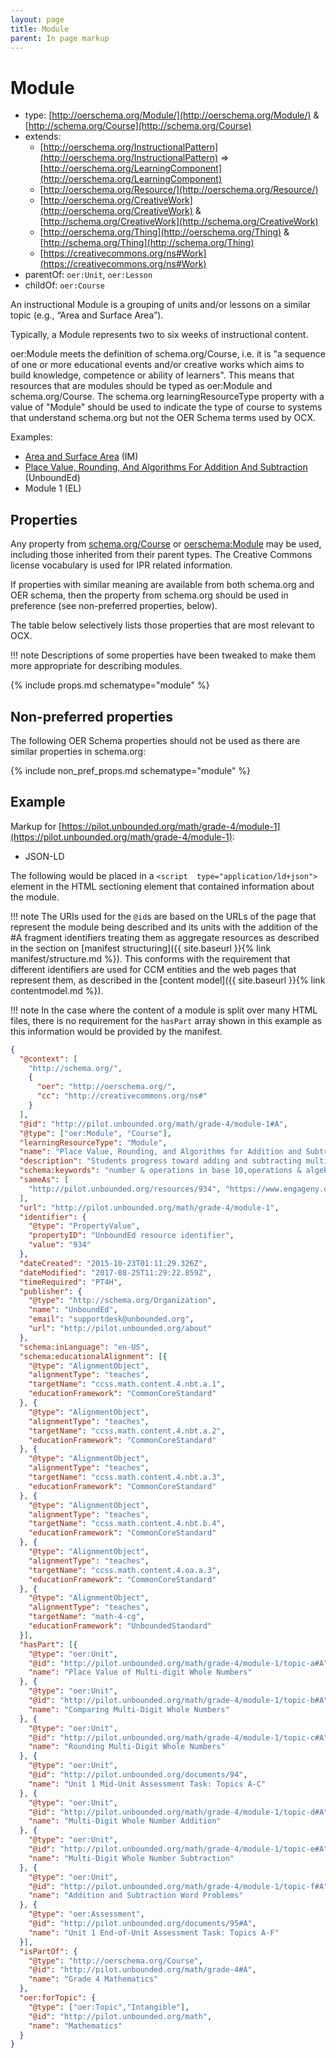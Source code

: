 ```yaml
---
layout: page
title: Module
parent: In page markup
---
```


# Module

- type: [http://oerschema.org/Module/](http://oerschema.org/Module/) & [http://schema.org/Course](http://schema.org/Course)
- extends:
    - [http://oerschema.org/InstructionalPattern](http://oerschema.org/InstructionalPattern) => [http://oerschema.org/LearningComponent](http://oerschema.org/LearningComponent)
    - [http://oerschema.org/Resource/](http://oerschema.org/Resource/)
    - [http://oerschema.org/CreativeWork](http://oerschema.org/CreativeWork) & [http://schema.org/CreativeWork](http://schema.org/CreativeWork)
    - [http://oerschema.org/Thing](http://oerschema.org/Thing) & [http://schema.org/Thing](http://schema.org/Thing)
    - [https://creativecommons.org/ns#Work](https://creativecommons.org/ns#Work)
- parentOf: `oer:Unit`, `oer:Lesson`
- childOf: `oer:Course`

An instructional Module is a grouping of units and/or lessons on a similar topic (e.g., “Area and Surface Area”).

Typically, a Module represents two to six weeks of instructional content.

oer:Module meets the definition of schema.org/Course, i.e. it is "a sequence of one or more educational events and/or creative works which aims to build knowledge, competence or ability of learners". This means that resources that are modules should be typed as oer:Module and schema.org/Course. The schema.org learningResourceType property with a value of "Module" should be used to indicate the type of course to systems that understand schema.org but not the OER Schema terms used by OCX.

Examples:

- [Area and Surface Area](https://im.openupresources.org/6/teachers/1.html) (IM)
- [Place Value, Rounding, And Algorithms For Addition And Subtraction](https://pilot.unbounded.org/explore_curriculum?subjects=math&p=/math/grade-4/module-1&e=1) (UnboundEd)
- Module 1 (EL)

## Properties
Any property from [schema.org/Course](https://schema.org/Course) or [oerschema:Module](http://oerschema.org/Module/) may be used, including those inherited from their parent types. The Creative Commons license vocabulary is used for IPR related information.

If properties with similar meaning are available from both schema.org and OER schema, then the property from schema.org should be used in preference (see non-preferred properties, below).

The table below selectively lists those properties that are most relevant to OCX.

!!! note
     Descriptions of some properties have been tweaked to make them more appropriate for describing modules.

{% include props.md schematype="module" %}

## Non-preferred properties
The following OER Schema properties should not be used as there are similar properties in schema.org:

{% include non_pref_props.md schematype="module" %}

## Example

Markup for [https://pilot.unbounded.org/math/grade-4/module-1](https://pilot.unbounded.org/math/grade-4/module-1):

- JSON-LD

The following would be placed in a `<script  type="application/ld+json">` element in the HTML sectioning element that contained information about the module.

!!! note
     The URIs used for the `@id`s are based on the URLs of the page that represent the module being described and its units with the addition of the #A fragment identifiers treating them as aggregate resources as described in the section on [manifest structuring]({{ site.baseurl }}{% link manifest/structure.md %}). This conforms with the requirement that different identifiers are used for CCM entities and the web pages that represent them, as described in the [content model]({{ site.baseurl }}{% link contentmodel.md %}).

!!! note
    In the case where the content of a module is split over many HTML files, there is no requirement for the `hasPart` array shown in this example as this information would be provided by the manifest.


```json
{
  "@context": [
    "http://schema.org/",
    {
      "oer": "http://oerschema.org/",
      "cc": "http://creativecommons.org/ns#"
    }
  ],
  "@id": "http://pilot.unbounded.org/math/grade-4/module-1#A",
  "@type": ["oer:Module", "Course"],
  "learningResourceType": "Module",
  "name": "Place Value, Rounding, and Algorithms for Addition and Subtraction",
  "description": "Students progress toward adding and subtracting multi-digit whole numbers using the standard algorithm.",
  "schema:keywords": "number & operations in base 10,operations & algebraic thinking",
  "sameAs": [
    "http://pilot.unbounded.org/resources/934", "https://www.engageny.org/resource/grade-4-mathematics-module-1"
  ],
  "url": "http://pilot.unbounded.org/math/grade-4/module-1",
  "identifier": {
    "@type": "PropertyValue",
    "propertyID": "UnboundEd resource identifier",
    "value": "934"
  },
  "dateCreated": "2015-10-23T01:11:29.326Z",
  "dateModified": "2017-08-25T11:29:22.859Z",
  "timeRequired": "PT4H",
  "publisher": {
    "@type": "http://schema.org/Organization",
    "name": "UnboundEd",
    "email": "supportdesk@unbounded.org",
    "url": "http://pilot.unbounded.org/about"
  },
  "schema:inLanguage": "en-US",
  "schema:educationalAlignment": [{
    "@type": "AlignmentObject",
    "alignmentType": "teaches",
    "targetName": "ccss.math.content.4.nbt.a.1",
    "educationFramework": "CommonCoreStandard"
  }, {
    "@type": "AlignmentObject",
    "alignmentType": "teaches",
    "targetName": "ccss.math.content.4.nbt.a.2",
    "educationFramework": "CommonCoreStandard"
  }, {
    "@type": "AlignmentObject",
    "alignmentType": "teaches",
    "targetName": "ccss.math.content.4.nbt.a.3",
    "educationFramework": "CommonCoreStandard"
  }, {
    "@type": "AlignmentObject",
    "alignmentType": "teaches",
    "targetName": "ccss.math.content.4.nbt.b.4",
    "educationFramework": "CommonCoreStandard"
  }, {
    "@type": "AlignmentObject",
    "alignmentType": "teaches",
    "targetName": "ccss.math.content.4.oa.a.3",
    "educationFramework": "CommonCoreStandard"
  }, {
    "@type": "AlignmentObject",
    "alignmentType": "teaches",
    "targetName": "math-4-cg",
    "educationFramework": "UnboundedStandard"
  }],
  "hasPart": [{
    "@type": "oer:Unit",
    "@id": "http://pilot.unbounded.org/math/grade-4/module-1/topic-a#A",
    "name": "Place Value of Multi-digit Whole Numbers"
  }, {
    "@type": "oer:Unit",
    "@id": "http://pilot.unbounded.org/math/grade-4/module-1/topic-b#A",
    "name": "Comparing Multi-Digit Whole Numbers"
  }, {
    "@type": "oer:Unit",
    "@id": "http://pilot.unbounded.org/math/grade-4/module-1/topic-c#A",
    "name": "Rounding Multi-Digit Whole Numbers"
  }, {
    "@type": "oer:Unit",
    "@id": "http://pilot.unbounded.org/documents/94",
    "name": "Unit 1 Mid-Unit Assessment Task: Topics A-C"
  }, {
    "@type": "oer:Unit",
    "@id": "http://pilot.unbounded.org/math/grade-4/module-1/topic-d#A",
    "name": "Multi-Digit Whole Number Addition"
  }, {
    "@type": "oer:Unit",
    "@id": "http://pilot.unbounded.org/math/grade-4/module-1/topic-e#A",
    "name": "Multi-Digit Whole Number Subtraction"
  }, {
    "@type": "oer:Unit",
    "@id": "http://pilot.unbounded.org/math/grade-4/module-1/topic-f#A",
    "name": "Addition and Subtraction Word Problems"
  }, {
    "@type": "oer:Assessment",
    "@id": "http://pilot.unbounded.org/documents/95#A",
    "name": "Unit 1 End-of-Unit Assessment Task: Topics A-F"
  }],
  "isPartOf": {
    "@type": "http://oerschema.org/Course",
    "@id": "http://pilot.unbounded.org/math/grade-4#A",
    "name": "Grade 4 Mathematics"
  },
  "oer:forTopic": {
    "@type": ["oer:Topic","Intangible"],
    "@id": "http://pilot.unbounded.org/math",
    "name": "Mathematics"
  }
}
```
